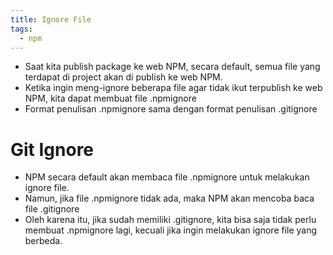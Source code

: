 ```yaml
---
title: Ignore File
tags:
  - npm
---
```


- Saat kita publish package ke web NPM, secara default, semua file yang terdapat di project akan di publish ke web NPM.
- Ketika ingin meng-ignore beberapa file agar tidak ikut terpublish ke web NPM, kita dapat membuat file .npmignore
- Format penulisan .npmignore sama dengan format penulisan .gitignore

# Git Ignore

- NPM secara default akan membaca file .npmignore untuk melakukan ignore file.
- Namun, jika file .npmignore tidak ada, maka NPM akan mencoba baca file .gitignore
- Oleh karena itu, jika sudah memiliki .gitignore, kita bisa saja tidak perlu membuat .npmignore lagi, kecuali jika ingin melakukan ignore file yang berbeda.
